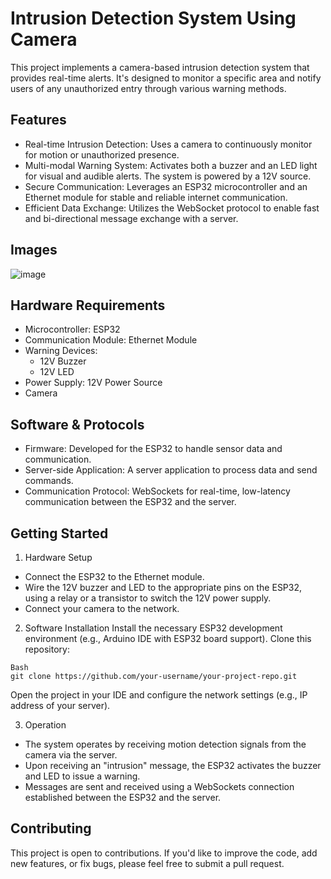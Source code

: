 # Intrusion Detection System Using Camera
This project implements a camera-based intrusion detection system that provides real-time alerts. It's designed to monitor a specific area and notify users of any unauthorized entry through various warning methods.

## Features
* Real-time Intrusion Detection: Uses a camera to continuously monitor for motion or unauthorized presence.
* Multi-modal Warning System: Activates both a buzzer and an LED light for visual and audible alerts. The system is powered by a 12V source.
* Secure Communication: Leverages an ESP32 microcontroller and an Ethernet module for stable and reliable internet communication.
* Efficient Data Exchange: Utilizes the WebSocket protocol to enable fast and bi-directional message exchange with a server.

## Images
![image](https://github.com/user-attachments/assets/16a0e31d-5366-480a-83f8-146528103130)

## Hardware Requirements
* Microcontroller: ESP32
* Communication Module: Ethernet Module
* Warning Devices:
  * 12V Buzzer
  * 12V LED
* Power Supply: 12V Power Source
* Camera

## Software & Protocols
* Firmware: Developed for the ESP32 to handle sensor data and communication.
* Server-side Application: A server application to process data and send commands.
* Communication Protocol: WebSockets for real-time, low-latency communication between the ESP32 and the server.

## Getting Started
1. Hardware Setup
* Connect the ESP32 to the Ethernet module.
* Wire the 12V buzzer and LED to the appropriate pins on the ESP32, using a relay or a transistor to switch the 12V power supply.
* Connect your camera to the network.

2. Software Installation
Install the necessary ESP32 development environment (e.g., Arduino IDE with ESP32 board support).
Clone this repository:
```
Bash
git clone https://github.com/your-username/your-project-repo.git
```
Open the project in your IDE and configure the network settings (e.g., IP address of your server).

3. Operation
* The system operates by receiving motion detection signals from the camera via the server.
* Upon receiving an "intrusion" message, the ESP32 activates the buzzer and LED to issue a warning.
* Messages are sent and received using a WebSockets connection established between the ESP32 and the server.

## Contributing
This project is open to contributions. If you'd like to improve the code, add new features, or fix bugs, please feel free to submit a pull request.
